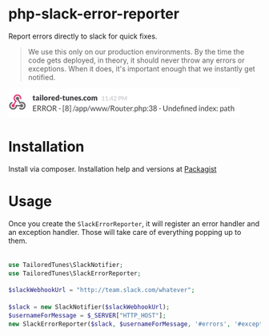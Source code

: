 php-slack-error-reporter
========================

Report errors directly to slack for quick fixes.

> We use this only on our production environments. By the time the code gets deployed, in theory, it should
never throw any errors or exceptions. When it does, it's important enough that we instantly get notified.

![](doc/example.png)


# Installation

Install via composer. Installation help and versions at [Packagist](https://packagist.org/packages/tailored-tunes/php-slack-error-reporter)

# Usage

Once you create the ```SlackErrorReporter```, it will register an error handler and an exception handler.
Those will take care of everything popping up to them.


```php

use TailoredTunes\SlackNotifier;
use TailoredTunes\SlackErrorReporter;

$slackWebhookUrl = "http://team.slack.com/whatever";

$slack = new SlackNotifier($slackWebhookUrl);
$usernameForMessage = $_SERVER["HTTP_HOST"];
new SlackErrorReporter($slack, $usernameForMessage, '#errors', '#exceptions');

```
